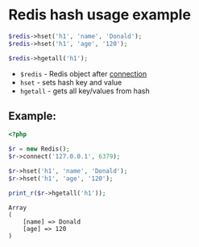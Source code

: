 # Redis hash usage example

```php
$redis->hset('h1', 'name', 'Donald');
$redis->hset('h1', 'age', '120');

$redis->hgetall('h1');
```

- `$redis` - Redis object after [connection](/php-redis/how-to-connect-to-redis)
- `hset` - sets hash key and value
- `hgetall` - gets all key/values from hash

## Example: 
```php
<?php

$r = new Redis(); 
$r->connect('127.0.0.1', 6379);

$r->hset('h1', 'name', 'Donald');
$r->hset('h1', 'age', '120');

print_r($r->hgetall('h1'));
```
```
Array
(
    [name] => Donald
    [age] => 120
)

```

